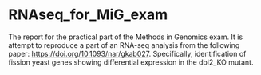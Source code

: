 # RNAseq_for_MiG_exam

The report for the practical part of the Methods in Genomics exam.
It is attempt to reproduce a part of an RNA-seq analysis from the following paper: https://doi.org/10.1093/nar/gkab027. Specifically, identification of fission yeast genes showing differential expression in the dbl2_KO mutant.
